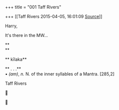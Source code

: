 +++
title = "001 Taff Rivers"

+++
[[Taff Rivers	2015-04-05, 16:01:09 [Source](https://groups.google.com/g/samskrita/c/i4I7NGqOrP8)]]



Harry,

  

 It's there in the MW...

  

**  
**

** kīlaka**

** . . .**  
 • *(am)*, *n.* N. of the inner syllables of a Mantra. \[285,2\]

  

Taff Rivers





